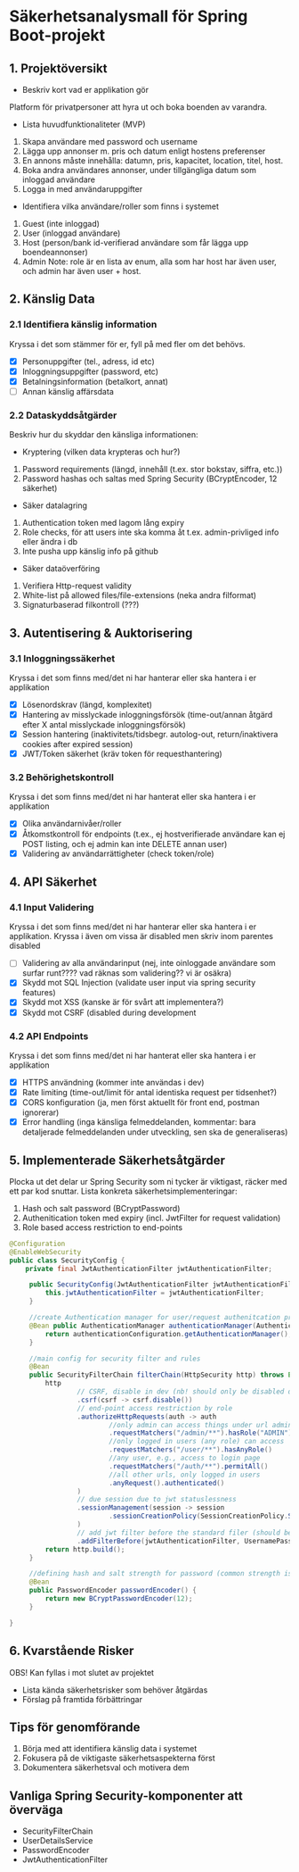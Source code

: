 # Säkerhetsanalysmall för Spring Boot-projekt

## 1. Projektöversikt

- Beskriv kort vad er applikation gör

Platform för privatpersoner att hyra ut och boka boenden av varandra.

- Lista huvudfunktionaliteter (MVP)
1. Skapa användare med password och username
2. Lägga upp annonser m. pris och datum enligt hostens preferenser
3. En annons måste innehålla: datumn, pris, kapacitet, location, titel, host.
4. Boka andra användares annonser, under tillgängliga datum som inloggad användare
5. Logga in med användaruppgifter

- Identifiera vilka användare/roller som finns i systemet
1. Guest (inte inloggad)
2. User (inloggad användare)
3. Host (person/bank id-verifierad användare som får lägga upp boendeannonser)
4. Admin
Note: role är en lista av enum, alla som har host har även user, och admin har även user + host.

## 2. Känslig Data

### 2.1 Identifiera känslig information

Kryssa i det som stämmer för er, fyll på med fler om det behövs.

- [X] Personuppgifter (tel., adress, id etc)
- [X] Inloggningsuppgifter (password, etc)
- [X] Betalningsinformation (betalkort, annat)
- [ ] Annan känslig affärsdata

### 2.2 Dataskyddsåtgärder

Beskriv hur du skyddar den känsliga informationen:

- Kryptering (vilken data krypteras och hur?)
1. Password requirements (längd, innehåll (t.ex. stor bokstav, siffra, etc.))
2. Password hashas och saltas med Spring Security (BCryptEncoder, 12 säkerhet)

- Säker datalagring
1. Authentication token med lagom lång expiry
2. Role checks, för att users inte ska komma åt t.ex. admin-privliged info eller ändra i db
3. Inte pusha upp känslig info på github

- Säker dataöverföring
1. Verifiera Http-request validity
2. White-list på allowed files/file-extensions (neka andra filformat)
3. Signaturbaserad filkontroll (???)

## 3. Autentisering & Auktorisering

### 3.1 Inloggningssäkerhet

Kryssa i det som finns med/det ni har hanterar eller ska hantera i er applikation

- [X] Lösenordskrav (längd, komplexitet)
- [X] Hantering av misslyckade inloggningsförsök (time-out/annan åtgärd efter X antal misslyckade inloggningsförsök)
- [X] Session hantering (inaktivitets/tidsbegr. autolog-out, return/inaktivera cookies after expired session)
- [X] JWT/Token säkerhet (kräv token för requesthantering)

### 3.2 Behörighetskontroll

Kryssa i det som finns med/det ni har hanterat eller ska hantera i er applikation

- [X] Olika användarnivåer/roller
- [X] Åtkomstkontroll för endpoints (t.ex., ej  hostverifierade användare kan ej POST listing, och ej admin kan inte DELETE annan user)
- [X] Validering av användarrättigheter (check token/role)

## 4. API Säkerhet

### 4.1 Input Validering

Kryssa i det som finns med/det ni har hanterar eller ska hantera i er applikation. Kryssa i även om vissa är disabled men skriv inom parentes disabled

- [ ] Validering av alla användarinput (nej, inte oinloggade användare som surfar runt???? vad räknas som validering?? vi är osäkra)
- [X] Skydd mot SQL Injection (validate user input via spring security features)
- [X] Skydd mot XSS (kanske är för svårt att implementera?)
- [X] Skydd mot CSRF (disabled during development

### 4.2 API Endpoints

Kryssa i det som finns med/det ni har hanterat eller ska hantera i er applikation

- [X] HTTPS användning (kommer inte användas i dev)
- [X] Rate limiting (time-out/limit för antal identiska request per tidsenhet?)
- [X] CORS konfiguration (ja, men först aktuellt för front end, postman ignorerar)
- [X] Error handling (inga känsliga felmeddelanden, kommentar: bara detaljerade felmeddelanden under utveckling, sen ska de generaliseras)

## 5. Implementerade Säkerhetsåtgärder

Plocka ut det delar ur Spring Security som ni tycker är viktigast, räcker med ett par kod snuttar.
Lista konkreta säkerhetsimplementeringar:
1. Hash och salt password (BCryptPassword)
2. Authenitication token med expiry (incl. JwtFilter for request validation)
4. Role based access restriction to end-points

```java
@Configuration
@EnableWebSecurity
public class SecurityConfig {
    private final JwtAuthenticationFilter jwtAuthenticationFilter;

     public SecurityConfig(JwtAuthenticationFilter jwtAuthenticationFilter) {
         this.jwtAuthenticationFilter = jwtAuthenticationFilter;
     }

     //create Authentication manager for user/request authenitcation process
     @Bean public AuthenticationManager authenticationManager(AuthenticationConfiguration authenticationConfiguration) throws Exception {
         return authenticationConfiguration.getAuthenticationManager();
     }

     //main config for security filter and rules
     @Bean
     public SecurityFilterChain filterChain(HttpSecurity http) throws Exception {
         http
                 // CSRF, disable in dev (nb! should only be disabled during development, not when going live)
                 .csrf(csrf -> csrf.disable())
                 // end-point access restriction by role
                 .authorizeHttpRequests(auth -> auth
                         //only admin can access things under url admin
                         .requestMatchers("/admin/**").hasRole("ADMIN")
                         //only logged in users (any role) can access
                         .requestMatchers("/user/**").hasAnyRole()
                         //any user, e.g., access to login page
                         .requestMatchers("/auth/**").permitAll()
                         //all other urls, only logged in users
                         .anyRequest().authenticated()
                 )
                 // due session due to jwt statuslessness
                 .sessionManagement(session -> session
                         .sessionCreationPolicy(SessionCreationPolicy.STATELESS)
                 )
                 // add jwt filter before the standard filer (should be before standard filter)
                 .addFilterBefore(jwtAuthenticationFilter, UsernamePasswordAuthenticationFilter.class);
         return http.build();
     }

     //defining hash and salt strength for password (common strength is 10-12)
     @Bean
     public PasswordEncoder passwordEncoder() {
         return new BCryptPasswordEncoder(12);
     }

}
```

## 6. Kvarstående Risker

OBS! Kan fyllas i mot slutet av projektet

- Lista kända säkerhetsrisker som behöver åtgärdas
- Förslag på framtida förbättringar

## Tips för genomförande

1. Börja med att identifiera känslig data i systemet
2. Fokusera på de viktigaste säkerhetsaspekterna först
3. Dokumentera säkerhetsval och motivera dem

## Vanliga Spring Security-komponenter att överväga

- SecurityFilterChain
- UserDetailsService
- PasswordEncoder
- JwtAuthenticationFilter
